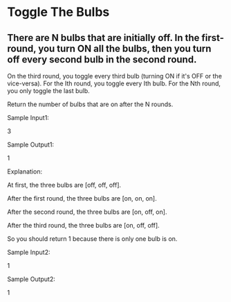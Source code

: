 # Toggle The Bulbs
## There are N bulbs that are initially off. In the first-round, you turn ON all the bulbs, then you turn off every second bulb in the second round.

On the third round, you toggle every third bulb (turning ON if it's OFF or the vice-versa). For the Ith round, you toggle every Ith bulb. For the Nth round, you only toggle the last bulb.

Return the number of bulbs that are on after the N rounds.

Sample Input1: 

3

Sample Output1: 

1

Explanation: 

At first, the three bulbs are [off, off, off].

After the first round, the three bulbs are [on, on, on].

After the second round, the three bulbs are [on, off, on].

After the third round, the three bulbs are [on, off, off]. 

So you should return 1 because there is only one bulb is on.

Sample Input2:

1

Sample Output2: 

1